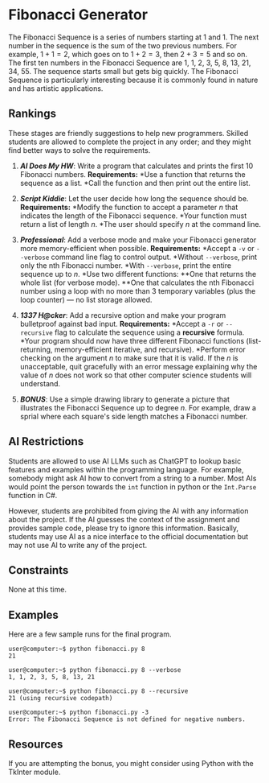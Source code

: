 # Fibonacci Generator #
The Fibonacci Sequence is a series of numbers starting at 1 and 1. The next number in the sequence is the sum of the two previous numbers. For example, $1+1=2$, which goes on to $1+2=3$, then $2+3=5$ and so on. The first ten numbers in the Fibonacci Sequence are 1, 1, 2, 3, 5, 8, 13, 21, 34, 55. The sequence starts small but gets big quickly. The Fibonacci Sequence is particularly interesting because it is commonly found in nature and has artistic applications.

## Rankings ##
These stages are friendly suggestions to help new programmers. Skilled students are allowed to complete the project in any order; and they might find better ways to solve the requirements.

1. ***AI Does My HW***: 
Write a program that calculates and prints the first 10 Fibonacci numbers.
**Requirements:**
*Use a function that returns the sequence as a list.
*Call the function and then print out the entire list.

2. ***Script Kiddie***:
Let the user decide how long the sequence should be.
**Requirements:**
*Modify the function to accept a parameter $n$ that indicates the length of the Fibonacci sequence.
*Your function must return a list of length $n$.
*The user should specify $n$ at the command line.

3. ***Professional***:
Add a verbose mode and make your Fibonacci generator more memory-efficient when possible.
**Requirements:**
*Accept a `-v` or `--verbose` command line flag to control output.
*Without `--verbose`, print only the nth Fibonacci number.
*With `--verbose`, print the entire sequence up to $n$.
*Use two different functions:
**One that returns the whole list (for verbose mode).
**One that calculates the nth Fibonacci number using a loop with no more than 3 temporary variables (plus the loop counter) — no list storage allowed.

4. ***1337 H@cker***:
Add a recursive option and make your program bulletproof against bad input.
**Requirements:**
*Accept a `-r` or `--recursive` flag to calculate the sequence using a **recursive** formula.
*Your program should now have three different Fibonacci functions (list-returning, memory-efficient iterative, and recursive).
*Perform error checking on the argument $n$ to make sure that it is valid. If the $n$ is unacceptable, quit gracefully with an error message explaining why the value of $n$ does not work so that other computer science students will understand.

5. ***BONUS***:
Use a simple drawing library to generate a picture that illustrates the Fibonacci Sequence up to degree $n$. For example, draw a sprial where each square's side length matches a Fibonacci number.

## AI Restrictions ##
Students are allowed to use AI LLMs such as ChatGPT to lookup basic features and examples within the programming language. For example, somebody might ask AI how to convert from a string to a number. Most AIs would point the person towards the `int` function in python or the `Int.Parse` function in C#.

However, students are prohibited from giving the AI with any information about the project. If the AI guesses the context of the assignment and provides sample code, please try to ignore this information. Basically, students may use AI as a nice interface to the official documentation but may not use AI to write any of the project.

## Constraints ##
None at this time.

## Examples ##
Here are a few sample runs for the final program.
```
user@computer:~$ python fibonacci.py 8
21

user@computer:~$ python fibonacci.py 8 --verbose
1, 1, 2, 3, 5, 8, 13, 21

user@computer:~$ python fibonacci.py 8 --recursive
21 (using recursive codepath)

user@computer:~$ python fibonacci.py -3
Error: The Fibonacci Sequence is not defined for negative numbers.

```

## Resources ##
If you are attempting the bonus, you might consider using Python with the TkInter module.